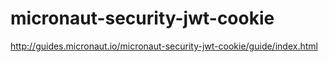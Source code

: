 # micronaut-security-jwt-cookie

http://guides.micronaut.io/micronaut-security-jwt-cookie/guide/index.html
